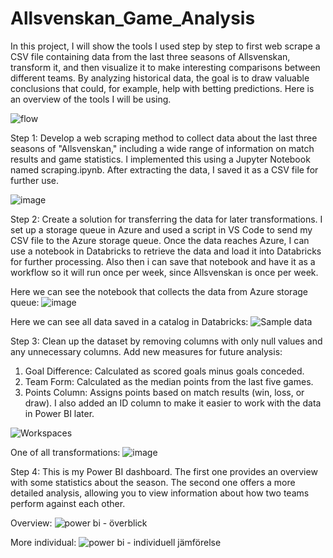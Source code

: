 # Allsvenskan_Game_Analysis

In this project, I will show the tools I used step by step to first web scrape a CSV file containing data from the last three seasons of Allsvenskan, transform it, and then visualize it to make interesting comparisons between different teams. By analyzing historical data, the goal is to draw valuable conclusions that could, for example, help with betting predictions. Here is an overview of the tools I will be using.

![flow](https://github.com/user-attachments/assets/6492908f-32b1-4082-9bf7-5be2d22b5c9b)

 
 
 
Step 1: Develop a web scraping method to collect data about the last three seasons of "Allsvenskan," including a wide range of information on match results and game statistics. I implemented this using a Jupyter Notebook named scraping.ipynb. After extracting the data, I saved it as a CSV file for further use.
 
![image](https://github.com/user-attachments/assets/c7941705-ecbc-4d7f-b533-7dd63ca65adc)
 
 
 
Step 2: Create a solution for transferring the data for later transformations. I set up a storage queue in Azure and used a script in VS Code to send my CSV file to the Azure storage queue. Once the data reaches Azure, I can use a notebook in Databricks to retrieve the data and load it into Databricks for further processing. Also then i can save that notebook and have it as a workflow so it will run once per week, since Allsvenskan is once per week.
 
Here we can see the notebook that collects the data from Azure storage queue:
![image](https://github.com/user-attachments/assets/07e07959-9955-4492-8d02-930e60a12552)

 
Here we can see all data saved in a catalog in Databricks: 
![Sample data](https://github.com/user-attachments/assets/306934c8-f6f0-4c92-b27a-e5b5f477aabd)


Step 3: Clean up the dataset by removing columns with only null values and any unnecessary columns. Add new measures for future analysis:

1. Goal Difference: Calculated as scored goals minus goals conceded.
2. Team Form: Calculated as the median points from the last five games.
3. Points Column: Assigns points based on match results (win, loss, or draw).
I also added an ID column to make it easier to work with the data in Power BI later.

![Workspaces](https://github.com/user-attachments/assets/010a2ab6-a9bc-4577-8669-249631ebfb6a)

One of all transformations:
![image](https://github.com/user-attachments/assets/f4887a15-951f-4d89-874e-463912c6e697)


Step 4: This is my Power BI dashboard. The first one provides an overview with some statistics about the season. The second one offers a more detailed analysis, allowing you to view information about how two teams perform against each other.

Overview: 
![power bi - överblick](https://github.com/user-attachments/assets/04690a0f-31b7-44ed-aaf2-713c08146333)


More individual: 
![power bi - individuell jämförelse](https://github.com/user-attachments/assets/0cc17e3f-a235-4c4a-b7ea-3f24ff0f0c4d)



